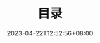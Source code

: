 ---
title: "00. 目录"
description: "微服务实践的目录"
date: 2023-04-22T12:52:56+08:00
lastmod: 2023-04-22T12:52:56+08:00
draft: false
images: []
---